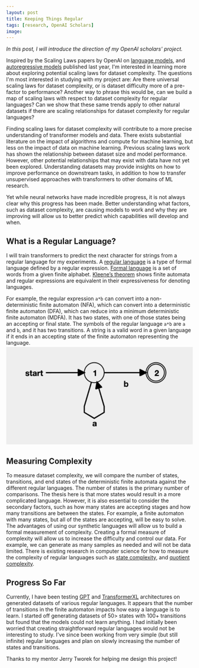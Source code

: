 ```yaml
---
layout: post
title: Keeping Things Regular
tags: [research, OpenAI Scholars]
image:
---
```

*In this post, I will introduce the direction of my OpenAI scholars' project.*

Inspired by the Scaling Laws papers by OpenAI on [language models](https://arxiv.org/abs/2001.08361), and [autoregressive models](https://arxiv.org/abs/2010.14701) published last year, I'm interested in learning more about exploring potential scaling laws for dataset complexity. The questions I'm most interested in studying with my project are: Are there universal scaling laws for dataset complexity, or is dataset difficulty more of a pre-factor to performance? Another way to phrase this would be, can we build a map of scaling laws with respect to dataset complexity for regular languages? Can we show that these same trends apply to other natural datasets if there are scaling relationships for dataset complexity for regular languages?

Finding scaling laws for dataset complexity will contribute to a more precise understanding of transformer models and data. There exists substantial literature on the impact of algorithms and compute for machine learning, but less on the impact of data on machine learning. Previous scaling laws work has shown the relationship between dataset size and model performance. However, other potential relationships that may exist with data have not yet been explored. Understanding datasets may provide insights on how to improve performance on downstream tasks, in addition to how to transfer unsupervised approaches with transformers to other domains of ML research.

Yet while neural networks have made incredible progress, it is not always clear why this progress has been made. Better understanding what factors, such as dataset complexity, are causing models to work and why they are improving will allow us to better predict which capabilities will develop and when.

## What is a Regular Language?
I will train transformers to predict the next character for strings from a regular language for my experiments. A [regular language](https://en.wikipedia.org/wiki/Regular_language) is a type of formal language defined by a regular expression. [Formal language](https://en.wikipedia.org/wiki/Formal_language) is a set of words from a given finite alphabet. [Kleene’s theorem](http://www.cs.cornell.edu/courses/cs2800/2017sp/lectures/lec27-kleene.html#:~:text=of%20Kleene's%20theorem-,Kleene's%20theorem%3A%20The%20set%20of%20regular%20languages%2C%20the%20set%20of,languages%20are%20all%20the%20same.) shows finite automata and regular expressions are equivalent in their expressiveness for denoting languages.

For example, the regular expression `a*b` can convert into a non-deterministic finite automaton (NFA), which can convert into a deterministic finite automaton (DFA), which can reduce into a minimum deterministic finite automaton (MDFA). It has two states, with one of those states being an accepting or final state.
The symbols of the regular language `a*b` are `a` and `b`, and it has two transitions. A string is a valid word in a given language if it ends in an accepting state of the finite automaton representing the language.
![image](/images/posts/a*b_mdfa.png)


## Measuring Complexity
To measure dataset complexity, we will compare the number of states, transitions, and end states of the deterministic finite automata against the different regular languages. The number of states is the primary number of comparisons. The thesis here is that more states would result in a more complicated language. However, it is also essential to consider the secondary factors, such as how many states are accepting stages and how many transitions are between the states. For example, a finite automaton with many states, but all of the states are accepting, will be easy to solve. The advantages of using our synthetic languages will allow us to build a formal measurement of complexity. Creating a formal measure of complexity will allow us to increase the difficulty and control our data. For example, we can generate as many samples as needed and will not be data limited. There is existing research in computer science for how to measure the complexity of regular languages such as [state complexity](https://citeseerx.ist.psu.edu/viewdoc/download?doi=10.1.1.42.2143&rep=rep1&type=pdf), and [quotient complexity]( https://arxiv.org/pdf/1702.05024.pdf).

## Progress So Far
Currently, I have been testing [GPT](https://openai.com/blog/language-unsupervised/) and [TransformerXL](https://arxiv.org/abs/1901.02860) architectures on generated datasets of various regular languages. It appears that the number of transitions in the finite automaton impacts how easy a language is to learn. I started off generating datasets of 50> states with 100+ transitions but found that the models could not learn anything. I had initially been worried that creating straightforward regular languages would not be interesting to study. I've since been working from very simple (but still infinite) regular languages and plan on slowly increasing the number of states and transitions.

Thanks to my mentor Jerry Tworek for helping me design this project!